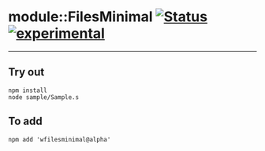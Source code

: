 
# module::FilesMinimal  [![Status](https://github.com/Wandalen/wFilesMinimal/workflows/Publish/badge.svg)](https://github.com/Wandalen/wFilesMinimal/actions?query=workflow%3APublish) [![experimental](https://img.shields.io/badge/stability-experimental-orange.svg)](https://github.com/emersion/stability-badges#experimental)

___

## Try out
```
npm install
node sample/Sample.s
```

## To add
```
npm add 'wfilesminimal@alpha'
```

